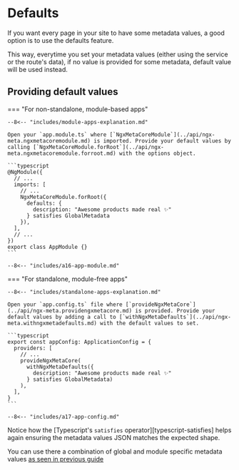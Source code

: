 # Defaults

If you want every page in your site to have some metadata values, a good option is to use the defaults feature.

This way, everytime you set your metadata values (either using the service or the route's data), if no value is provided for some metadata, default value will be used instead.

## Providing default values

=== "For non-standalone, module-based apps"

    --8<-- "includes/module-apps-explanation.md"

    Open your `app.module.ts` where [`NgxMetaCoreModule`](../api/ngx-meta.ngxmetacoremodule.md) is imported. Provide your default values by calling [`NgxMetaCoreModule.forRoot`](../api/ngx-meta.ngxmetacoremodule.forroot.md) with the options object.

    ```typescript
    @NgModule({
      // ...
      imports: [
        // ...
        NgxMetaCoreModule.forRoot({
          defaults: {
            description: "Awesome products made real ✨"
          } satisfies GlobalMetadata
        }),
      ],
      // ...
    })
    export class AppModule {}
    ```

    --8<-- "includes/a16-app-module.md"

=== "For standalone, module-free apps"

    --8<-- "includes/standalone-apps-explanation.md"

    Open your `app.config.ts` file where [`provideNgxMetaCore`](../api/ngx-meta.providengxmetacore.md) is provided. Provide your default values by adding a call to [`withNgxMetaDefaults`](../api/ngx-meta.withngxmetadefaults.md) with the default values to set.

    ```typescript
    export const appConfig: ApplicationConfig = {
      providers: [
        // ...
        provideNgxMetaCore(
          withNgxMetaDefaults({
            description: "Awesome products made real ✨"
          } satisfies GlobalMetadata)
        ),
      ],
    }
    ```

    --8<-- "includes/a17-app-config.md"

Notice how the [Typescript's `satisfies` operator][typescript-satisfies] helps again ensuring the metadata values JSON matches the expected shape.

You can use there a combination of global and module specific metadata values [as seen in previous guide](metadata-values-json.md)
